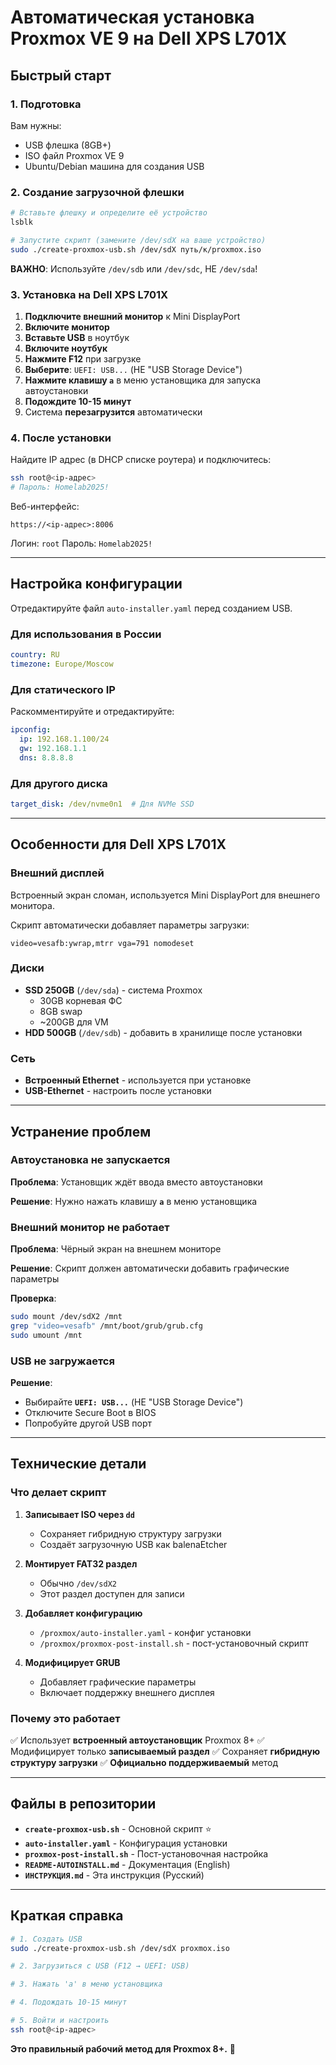 # Автоматическая установка Proxmox VE 9 на Dell XPS L701X

## Быстрый старт

### 1. Подготовка

Вам нужны:
- USB флешка (8GB+)
- ISO файл Proxmox VE 9
- Ubuntu/Debian машина для создания USB

### 2. Создание загрузочной флешки

```bash
# Вставьте флешку и определите её устройство
lsblk

# Запустите скрипт (замените /dev/sdX на ваше устройство)
sudo ./create-proxmox-usb.sh /dev/sdX путь/к/proxmox.iso
```

**ВАЖНО**: Используйте `/dev/sdb` или `/dev/sdc`, НЕ `/dev/sda`!

### 3. Установка на Dell XPS L701X

1. **Подключите внешний монитор** к Mini DisplayPort
2. **Включите монитор**
3. **Вставьте USB** в ноутбук
4. **Включите ноутбук**
5. **Нажмите F12** при загрузке
6. **Выберите**: `UEFI: USB...` (НЕ "USB Storage Device")
7. **Нажмите клавишу `a`** в меню установщика для запуска автоустановки
8. **Подождите 10-15 минут**
9. Система **перезагрузится** автоматически

### 4. После установки

Найдите IP адрес (в DHCP списке роутера) и подключитесь:

```bash
ssh root@<ip-адрес>
# Пароль: Homelab2025!
```

Веб-интерфейс:
```
https://<ip-адрес>:8006
```

Логин: `root`
Пароль: `Homelab2025!`

---

## Настройка конфигурации

Отредактируйте файл `auto-installer.yaml` перед созданием USB.

### Для использования в России

```yaml
country: RU
timezone: Europe/Moscow
```

### Для статического IP

Раскомментируйте и отредактируйте:
```yaml
ipconfig:
  ip: 192.168.1.100/24
  gw: 192.168.1.1
  dns: 8.8.8.8
```

### Для другого диска

```yaml
target_disk: /dev/nvme0n1  # Для NVMe SSD
```

---

## Особенности для Dell XPS L701X

### Внешний дисплей

Встроенный экран сломан, используется Mini DisplayPort для внешнего монитора.

Скрипт автоматически добавляет параметры загрузки:
```
video=vesafb:ywrap,mtrr vga=791 nomodeset
```

### Диски

- **SSD 250GB** (`/dev/sda`) - система Proxmox
  - 30GB корневая ФС
  - 8GB swap
  - ~200GB для VM
- **HDD 500GB** (`/dev/sdb`) - добавить в хранилище после установки

### Сеть

- **Встроенный Ethernet** - используется при установке
- **USB-Ethernet** - настроить после установки

---

## Устранение проблем

### Автоустановка не запускается

**Проблема**: Установщик ждёт ввода вместо автоустановки

**Решение**: Нужно нажать клавишу **`a`** в меню установщика

### Внешний монитор не работает

**Проблема**: Чёрный экран на внешнем мониторе

**Решение**: Скрипт должен автоматически добавить графические параметры

**Проверка**:
```bash
sudo mount /dev/sdX2 /mnt
grep "video=vesafb" /mnt/boot/grub/grub.cfg
sudo umount /mnt
```

### USB не загружается

**Решение**:
- Выбирайте **`UEFI: USB...`** (НЕ "USB Storage Device")
- Отключите Secure Boot в BIOS
- Попробуйте другой USB порт

---

## Технические детали

### Что делает скрипт

1. **Записывает ISO через `dd`**
   - Сохраняет гибридную структуру загрузки
   - Создаёт загрузочную USB как balenaEtcher

2. **Монтирует FAT32 раздел**
   - Обычно `/dev/sdX2`
   - Этот раздел доступен для записи

3. **Добавляет конфигурацию**
   - `/proxmox/auto-installer.yaml` - конфиг установки
   - `/proxmox/proxmox-post-install.sh` - пост-установочный скрипт

4. **Модифицирует GRUB**
   - Добавляет графические параметры
   - Включает поддержку внешнего дисплея

### Почему это работает

✅ Использует **встроенный автоустановщик** Proxmox 8+
✅ Модифицирует только **записываемый раздел**
✅ Сохраняет **гибридную структуру загрузки**
✅ **Официально поддерживаемый** метод

---

## Файлы в репозитории

- **`create-proxmox-usb.sh`** - Основной скрипт ⭐
- **`auto-installer.yaml`** - Конфигурация установки
- **`proxmox-post-install.sh`** - Пост-установочная настройка
- **`README-AUTOINSTALL.md`** - Документация (English)
- **`ИНСТРУКЦИЯ.md`** - Эта инструкция (Русский)

---

## Краткая справка

```bash
# 1. Создать USB
sudo ./create-proxmox-usb.sh /dev/sdX proxmox.iso

# 2. Загрузиться с USB (F12 → UEFI: USB)

# 3. Нажать 'a' в меню установщика

# 4. Подождать 10-15 минут

# 5. Войти и настроить
ssh root@<ip-адрес>
```

**Это правильный рабочий метод для Proxmox 8+.** 🎉
